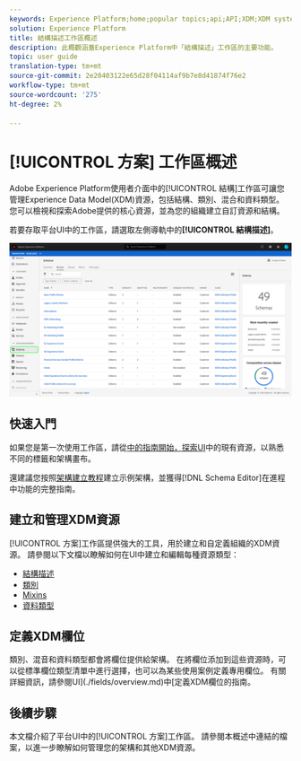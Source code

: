```yaml
---
keywords: Experience Platform;home;popular topics;api;API;XDM;XDM system;experience data model;data model;ui;workspace;
solution: Experience Platform
title: 結構描述工作區概述
description: 此概觀涵蓋Experience Platform中「結構描述」工作區的主要功能。
topic: user guide
translation-type: tm+mt
source-git-commit: 2e20403122e65d28f04114af9b7e8d41874f76e2
workflow-type: tm+mt
source-wordcount: '275'
ht-degree: 2%

---
```



# [!UICONTROL 方案] 工作區概述

Adobe Experience Platform使用者介面中的[!UICONTROL 結構]工作區可讓您管理Experience Data Model(XDM)資源，包括結構、類別、混合和資料類型。 您可以檢視和探索Adobe提供的核心資源，並為您的組織建立自訂資源和結構。

若要存取平台UI中的工作區，請選取左側導軌中的&#x200B;**[!UICONTROL 結構描述]**。

![](../images/ui/overview/schemas-tab.png)

## 快速入門

如果您是第一次使用工作區，請從[中的指南開始，探索UI](./explore.md)中的現有資源，以熟悉不同的標籤和架構畫布。

還建議您按照[架構建立教程](../tutorials/create-schema-ui.md)建立示例架構，並獲得[!DNL Schema Editor]在進程中功能的完整指南。

## 建立和管理XDM資源

[!UICONTROL 方案]工作區提供強大的工具，用於建立和自定義組織的XDM資源。 請參閱以下文檔以瞭解如何在UI中建立和編輯每種資源類型：

* [結構描述](./resources/schemas.md)
* [類別](./resources/classes.md)
* [Mixins](./resources/mixins.md)
* [資料類型](./resources/data-types.md)

## 定義XDM欄位

類別、混音和資料類型都會將欄位提供給架構。 在將欄位添加到這些資源時，可以從標準欄位類型清單中進行選擇，也可以為某些使用案例定義專用欄位。 有關詳細資訊，請參閱UI](./fields/overview.md)中[定義XDM欄位的指南。

## 後續步驟

本文檔介紹了平台UI中的[!UICONTROL 方案]工作區。 請參閱本概述中連結的檔案，以進一步瞭解如何管理您的架構和其他XDM資源。